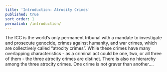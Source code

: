 ```yaml
---
title: 'Introduction: Atrocity Crimes'
published: true
sort_order: 1
permalink: /introduction/
---
```



The ICC is the world’s only permanent tribunal with a mandate to investigate and prosecute genocide, crimes against humanity, and war crimes, which are collectively called “atrocity crimes”. While these crimes have many overlapping characteristics - as a criminal act could be one, two, or all three of them - the three atrocity crimes are distinct. There is also no hierarchy among the three atrocity crimes. One crime is not graver than another....